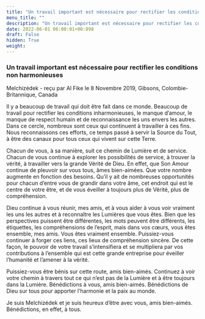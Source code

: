 ```yaml
---
title: "Un travail important est nécessaire pour rectifier les conditions non harmonieuses"
menu_title: ""
description: "Un travail important est nécessaire pour rectifier les conditions non harmonieuses"
date: 2022-06-01 06:00:01+00:898
draft: False
hidden: True
weight:
---
```

### Un travail important est nécessaire pour rectifier les conditions non harmonieuses

Melchizédek - reçu par Al Fike le 8 Novembre 2019, Gibsons, Colombie-Britannique, Canada

Il y a beaucoup de travail qui doit être fait dans ce monde. Beaucoup de travail pour rectifier les conditions inharmonieuses, le manque d’amour, le manque de respect humain et de reconnaissance les uns envers les autres. Dans ce cercle, nombreux sont ceux qui continuent à travailler à ces fins. Nous reconnaissons ces efforts, ce temps passé à servir la Source du Tout, à être des canaux pour tous ceux qui vivent sur cette Terre.

Chacun de vous, à sa manière, suit ce chemin de Lumière et de service. Chacun de vous continue à explorer les possibilités de service, à trouver la vérité, à travailler vers la grande Vérité de Dieu. En effet, que Son Amour continue de pleuvoir sur vous tous, âmes bien-aimées. Que votre nombre augmente en fonction des besoins. Qu’il y ait de nombreuses opportunités pour chacun d’entre vous de grandir dans votre âme, cet endroit qui est le centre de votre être, et de vous éveiller à toujours plus de Vérité, plus de compréhension.

Dieu continue à vous réunir, mes amis, et à vous aider à vous voir vraiment les uns les autres et à reconnaître les Lumières que vous êtes. Bien que les perspectives puissent être différentes, les mots peuvent être différents, les étiquettes, les compréhensions de l’esprit, mais dans vos cœurs, vous êtes ensemble, mes amis. Vous êtes vraiment ensemble. Puissiez-vous continuer à forger ces liens, ces lieux de compréhension sincère. De cette façon, le pouvoir de votre travail s’intensifiera et se multipliera par vos contributions à l’ensemble qui est cette grande entreprise pour éveiller l’humanité et l’amener à la vérité.

Puissiez-vous être bénis sur cette route, amis bien-aimés. Continuez à voir votre chemin à travers tout ce qui n’est pas de la Lumière et à être toujours dans la Lumière. Bénédictions à vous, amis bien-aimés. Bénédictions de Dieu sur tous pour apporter l’harmonie et la paix au monde.

Je suis Melchizédek et je suis heureux d’être avec vous, amis bien-aimés. Bénédictions, en effet, à tous.



